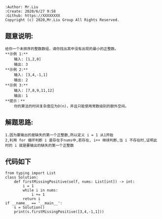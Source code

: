     :Author: Mr.Liu
    :Create: 2020/6/27 9:58
    :Github: https://XXXXXXXX
    Copyright (c) 2020,Mr.Liu Group All Rights Reserved.

## 题意说明:
    给你一个未排序的整数数组，请你找出其中没有出现的最小的正整数。
    **示例 1:**
        输入: [1,2,0]
        输出: 3
    **示例 2:**
        输入: [3,4,-1,1]
        输出: 2
    **示例 3:**
        输入: [7,8,9,11,12]
        输出: 1
    **提示：**
        你的算法的时间复杂度应为O(n)，并且只能使用常数级别的额外空间。

## 解题思路:
    1.因为要输出的是缺失的第一个正整数,所以定义 i = 1 从1开始
    2,利用 for 循环判断 i 是存在于nums中,若存在, i++ 继续判断,当 i 不存在时,证明此时的 i 就是要输出的缺失的第一个正整数

## 代码如下
    from typing import List
    class Solution:
        def firstMissingPositive(self, nums: List[int]) -> int:
            i = 1
            while i in nums:
                i += 1
            return i
    if __name__ == '__main__':
        s = Solution()
        print(s.firstMissingPositive([3,4,-1,1]))
